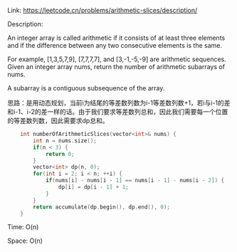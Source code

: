 Link: https://leetcode.cn/problems/arithmetic-slices/description/

Description:

An integer array is called arithmetic if it consists of at least three elements and if the difference between any two consecutive elements is the same.

For example, [1,3,5,7,9], [7,7,7,7], and [3,-1,-5,-9] are arithmetic sequences.
Given an integer array nums, return the number of arithmetic subarrays of nums.

A subarray is a contiguous subsequence of the array.

思路：是用动态规划，当前i为结尾的等差数列数为i-1等差数列数+1，若i与i-1的差和i-1、i-2的差一样的话。由于我们要求等差数列总和，因此我们需要每一个位置的等差数列数，因此需要求dp总和。

```c++
    int numberOfArithmeticSlices(vector<int>& nums) {
        int n = nums.size();
        if(n < 3) {
            return 0;
        }
        vector<int> dp(n, 0);
        for(int i = 2; i < n; ++i) {
            if(nums[i] - nums[i - 1] == nums[i - 1] - nums[i - 2]) {
                dp[i] = dp[i - 1] + 1;
            }
        }
        return accumulate(dp.begin(), dp.end(), 0);
    }
```

Time: O(n)

Space: O(n)
